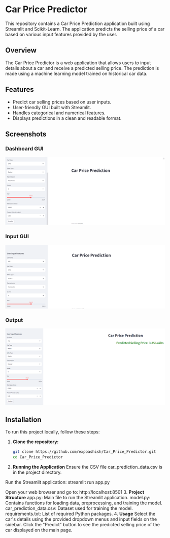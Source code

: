 # Car Price Predictor

This repository contains a Car Price Prediction application built using Streamlit and Scikit-Learn. The application predicts the selling price of a car based on various input features provided by the user.

## Overview

The Car Price Predictor is a web application that allows users to input details about a car and receive a predicted selling price. The prediction is made using a machine learning model trained on historical car data.

## Features

- Predict car selling prices based on user inputs.
- User-friendly GUI built with Streamlit.
- Handles categorical and numerical features.
- Displays predictions in a clean and readable format.

## Screenshots

### Dashboard GUI
![Dashboard GUI](dashboar_gui.png)

### Input GUI
![Input GUI](input_gui.png)

### Output
![Output](output.png)

## Installation

To run this project locally, follow these steps:

1. **Clone the repository:**

   ```bash
   git clone https://github.com/expoashish/Car_Price_Predictor.git
   cd Car_Price_Predictor

2. **Running the Application**
  Ensure the CSV file car_prediction_data.csv is in the project directory.

Run the Streamlit application:
  streamlit run app.py
  
Open your web browser and go to:
  http://localhost:8501
3. **Project Structure**
app.py: Main file to run the Streamlit application.
model.py: Contains functions for loading data, preprocessing, and training the model.
car_prediction_data.csv: Dataset used for training the model.
requirements.txt: List of required Python packages.
4. **Usage**
Select the car's details using the provided dropdown menus and input fields on the sidebar.
Click the "Predict" button to see the predicted selling price of the car displayed on the main page.
